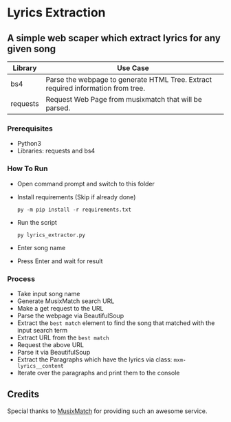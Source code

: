 # Lyrics Extraction

## A simple web scaper which extract lyrics for any given song

| Library  | Use Case                                                                         |
| -------- | -------------------------------------------------------------------------------- |
| bs4      | Parse the webpage to generate HTML Tree. Extract required information from tree. |
| requests | Request Web Page from musixmatch that will be parsed.                            |

### Prerequisites

- Python3
- Libraries: requests and bs4

### How To Run

- Open command prompt and switch to this folder
- Install requirements (Skip if already done)

  ```
  py -m pip install -r requirements.txt
  ```

- Run the script
  ```
  py lyrics_extractor.py
  ```
- Enter song name
- Press Enter and wait for result

### Process

- Take input song name
- Generate MusixMatch search URL
- Make a get request to the URL
- Parse the webpage via BeautifulSoup
- Extract the `best match` element to find the song that matched with the input search term
- Extract URL from the `best match`
- Request the above URL
- Parse it via BeautifulSoup
- Extract the Paragraphs which have the lyrics via class: `mxm-lyrics__content`
- Iterate over the paragraphs and print them to the console

## Credits

Special thanks to [MusixMatch](https://www.musixmatch.com/) for providing such an awesome service.

